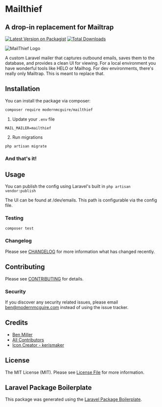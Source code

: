# Mailthief
## A drop-in replacement for Mailtrap

[![Latest Version on Packagist](https://img.shields.io/packagist/v/modernmcguire/mailthief.svg?style=flat-square)](https://packagist.org/packages/modernmcguire/mailthief)
[![Total Downloads](https://img.shields.io/packagist/dt/modernmcguire/mailthief.svg?style=flat-square)](https://packagist.org/packages/modernmcguire/mailthief)

![MailThief Logo](https://raw.githubusercontent.com/modernmcguire/mailthief/main/resources/assets/icon.png)


A custom Laravel mailer that captures outbound emails, saves them to the database, and provides a clean UI for viewing. For a local environment you have wonderful tools like HELO or Mailhog. For dev environments, there's really only Mailtrap. This is meant to replace that.

## Installation

You can install the package via composer:

```bash
composer require modernmcguire/mailthief
```

1. Update your `.env` file

```env
MAIL_MAILER=mailthief
```

2. Run migrations

```bash
php artisan migrate
```

### And that's it!

## Usage

You can publish the config using Laravel's built in `php artisan vendor:publish`

The UI can be found at /dev/emails.
This path is configurable via the config file.

### Testing

```bash
composer test
```

### Changelog

Please see [CHANGELOG](CHANGELOG.md) for more information what has changed recently.

## Contributing

Please see [CONTRIBUTING](CONTRIBUTING.md) for details.

### Security

If you discover any security related issues, please email ben@modernmcguire.com instead of using the issue tracker.

## Credits

-   [Ben Miller](https://github.com/modernmcguire)
-   [All Contributors](../../contributors)
-   [Icon Creator - kerismaker](https://www.flaticon.com/authors/kerismaker)

## License

The MIT License (MIT). Please see [License File](LICENSE.md) for more information.

## Laravel Package Boilerplate

This package was generated using the [Laravel Package Boilerplate](https://laravelpackageboilerplate.com).
